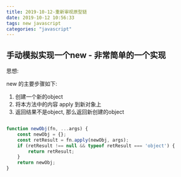 ```yaml
---
title: 2019-10-12-重新审视原型链
date: 2019-10-12 10:56:33
tags: new javascript
categories: "javascript"
---
```


## 手动模拟实现一个new - 非常简单的一个实现

思想:

new 的主要步骤如下:

1. 创建一个新的object
2. 将本方法中的内容 apply 到新对象上
3. 返回结果不是object, 那么返回新创建的object

```js

function newObj(fn, ...args) {
    const newObj = {};
    const retResult = fn.apply(newObj, args);
    if (retResult !== null && typeof retResult === 'object') {
        return retResult;
    }
    return newObj;
}

```
